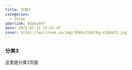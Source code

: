 ```yaml
---
title: 分类3
categories:
  - three
abbrlink: 9daba997
date: 2021-05-11 15:53:47
cover: https://wallroom.io/img/3840x2160/bg-4186633.jpg
---
```


### 分类3

这里是分类3页面